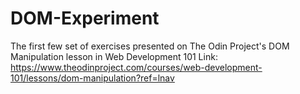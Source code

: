 # DOM-Experiment
The first few set of exercises presented on The Odin Project's DOM Manipulation lesson in Web Development 101
Link: https://www.theodinproject.com/courses/web-development-101/lessons/dom-manipulation?ref=lnav
